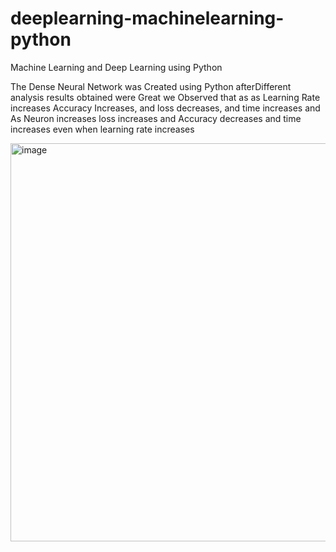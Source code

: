 # deeplearning-machinelearning-python
Machine Learning and Deep Learning using Python

The Dense Neural Network was Created using Python afterDifferent analysis results obtained were Great 
we Observed that as as Learning Rate increases Accuracy Increases, and loss decreases, and time increases and 
As Neuron increases loss increases and Accuracy decreases and time increases even when learning rate increases

<img width="637" alt="image" src="https://user-images.githubusercontent.com/39345855/53618994-ac785080-3bbb-11e9-8e26-be9f145deec4.png">
